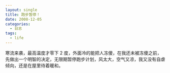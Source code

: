 ```yaml
---
layout: single
title: 跑步暂停！
date: 2008-12-05
categories:
  - 日志
tags:
  - life
---
```


寒流来袭，最高温度才零下 2 度，外面冷的能把人冻傻，在我还未被冻傻之前，先做出一个明智的决定，无限期暂停跑步计划，风太大，空气又凉，我又没有自虐倾向，还是在屋里待着暖和。
